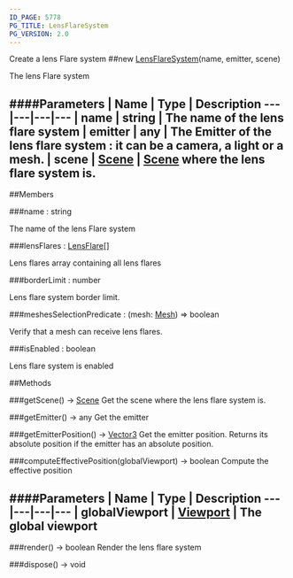 ```yaml
---
ID_PAGE: 5778
PG_TITLE: LensFlareSystem
PG_VERSION: 2.0
---
```


Create a lens Flare system
##new [LensFlareSystem](page.php?p=5778)(name, emitter, scene)


The lens Flare system


####Parameters
 | Name | Type | Description
---|---|---|---
 | name | string | The name of the lens flare system
 | emitter | any | The Emitter of the lens flare system : it can be a camera, a light or a mesh.
 | scene | [Scene](page.php?p=5725) | [Scene](page.php?p=5725) where the lens flare system is.
---

##Members

###name : string



The name of the lens Flare system


###lensFlares : [LensFlare](page.php?p=5777)[]



Lens flares array containing all lens flares


###borderLimit : number



Lens flare system border limit.


###meshesSelectionPredicate : (mesh: [Mesh](page.php?p=5722)) =&gt; boolean



Verify that a mesh can receive lens flares.


###isEnabled : boolean



Lens flare system is enabled







##Methods

###getScene() &rarr; [Scene](page.php?p=5725)
Get the scene where the lens flare system is.




###getEmitter() &rarr; any
Get the emitter




###getEmitterPosition() &rarr; [Vector3](page.php?p=5808)
Get the emitter position. Returns its absolute position if the emitter has an absolute position.




###computeEffectivePosition(globalViewport) &rarr; boolean
Compute the effective position



####Parameters
 | Name | Type | Description
---|---|---|---
 | globalViewport | [Viewport](page.php?p=5813) | The global viewport
---

###render() &rarr; boolean
Render the lens flare system




###dispose() &rarr; void


